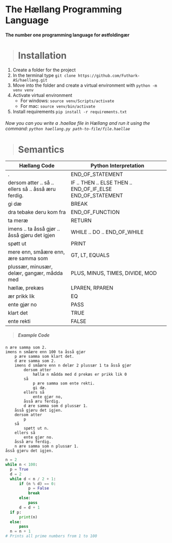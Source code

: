 # The Hællang Programming Language

#### The number one programming language for østfoldingær

> # Installation

1. Create a folder for the project
2. In the terminal type `git clone https://github.com/Futhark-AS/haellang.git`
3. Move into the folder and create a virtual environment with `python -m venv venv`
4. Activate virtual environment
   - For windows: `source venv/Scripts/activate`
   - For mac: `source venv/bin/activate`
5. Install requirements `pip install -r requirements.txt`

###### Now you can you write a .haellae file in Hællang and run it using the command: `python haellang.py path-to-file/file.haellae`

> # Semantics

| Hællang Code                                        | Python Interpretation                                      |
| --------------------------------------------------- | ---------------------------------------------------------- |
| .                                                   | END_OF_STATEMENT                                           |
| dersom atter .. så .. ellers så .. åsså æru ferdig. | IF .. THEN .. ELSE THEN .. END_OF_IF_ELSE END_OF_STATEMENT |
| gi dæ                                               | BREAK                                                      |
| dra tebake deru kom fra                             | END_OF_FUNCTION                                            |
| ta meræ                                             | RETURN                                                     |
| imens .. ta åsså gjør .. åsså gjøru det igjen       | WHILE .. DO .. END_OF_WHILE                                |
| spøtt ut                                            | PRINT                                                      |
| mere enn, småære enn, ære samma som                 | GT, LT, EQUALS                                             |
| plussær, minusær, delær, gangær, mådda med          | PLUS, MINUS, TIMES, DIVIDE, MOD                            |
| hællæ, prekæs                                       | LPAREN, RPAREN                                             |
| ær prikk lik                                        | EQ                                                         |
| ente gjør no                                        | PASS                                                       |
| klart det                                           | TRUE                                                       |
| ente rekti                                          | FALSE                                                      |

> ##### Example Code

```
n ære samma som 2.
imens n småære enn 100 ta åsså gjør
    p ære samma som klart det.
    d ære samma som 2.
    imens d småære enn n delær 2 plussær 1 ta åsså gjør
        dersom atter
            hællæ n mådda med d prekæs er prikk lik 0
        så
            p ære samma som ente rekti.
            gi dæ.
        ellers så
            ente gjør no,
        åsså æru ferdig.
        d ære samma som d plussær 1.
    åsså gjøru det igjen.
    dersom atter
        p
    så
        spøtt ut n.
    ellers så
        ente gjør no.
    åsså æru ferdig.
    n ære samma som n plussær 1.
åsså gjøru det igjen.
```

```python
n = 2
while n < 100:
  p = True
  d = 2
  while d < n / 2 + 1:
      if (n % d) == 0:
          p = False
          break
      else:
          pass
      d = d + 1
  if p:
      print(n)
  else:
      pass
  n = n + 1
# Prints all prime numbers from 1 to 100
```
